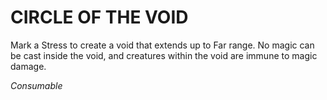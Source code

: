 ﻿# CIRCLE OF THE VOID

Mark a Stress to create a void that extends up to Far range. No magic can be cast inside the void, and creatures within the void are immune to magic damage.

*Consumable*
